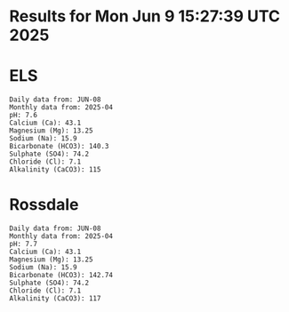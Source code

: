 # Results for Mon Jun  9 15:27:39 UTC 2025
# ELS
```
Daily data from: JUN-08
Monthly data from: 2025-04
pH: 7.6
Calcium (Ca): 43.1
Magnesium (Mg): 13.25
Sodium (Na): 15.9
Bicarbonate (HCO3): 140.3
Sulphate (SO4): 74.2
Chloride (Cl): 7.1
Alkalinity (CaCO3): 115
```
# Rossdale
```
Daily data from: JUN-08
Monthly data from: 2025-04
pH: 7.7
Calcium (Ca): 43.1
Magnesium (Mg): 13.25
Sodium (Na): 15.9
Bicarbonate (HCO3): 142.74
Sulphate (SO4): 74.2
Chloride (Cl): 7.1
Alkalinity (CaCO3): 117
```
